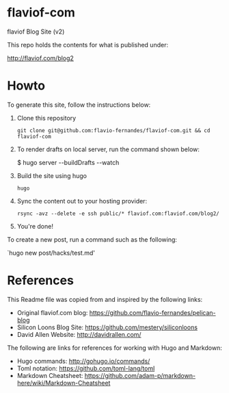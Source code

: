 # flaviof-com

flaviof Blog Site (v2)

This repo holds the contents for what is published under:

http://flaviof.com/blog2

Howto
=====

To generate this site, follow the instructions below:

1. Clone this repository

   `git clone git@github.com:flavio-fernandes/flaviof-com.git && cd flaviof-com`

2. To render drafts on local server, run the command shown below:

   $ hugo server --buildDrafts --watch

3. Build the site using hugo

   `hugo`

4. Sync the content out to your hosting provider:

   `rsync -avz --delete -e ssh public/* flaviof.com:flaviof.com/blog2/`

5. You're done!

To create a new post, run a command such as the following:

   `hugo new post/hacks/test.md'

References
==========
This Readme file was copied from and inspired by the following links:

* Original flaviof.com blog: https://github.com/flavio-fernandes/pelican-blog
* Silicon Loons Blog Site: https://github.com/mestery/siliconloons
* David Allen Website: http://davidrallen.com/

The following are links for references for working with Hugo and Markdown:

* Hugo commands: http://gohugo.io/commands/
* Toml notation:  https://github.com/toml-lang/toml
* Markdown Cheatsheet: https://github.com/adam-p/markdown-here/wiki/Markdown-Cheatsheet

